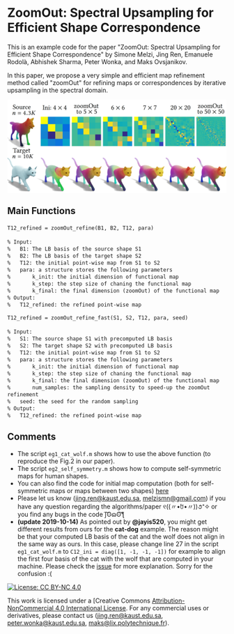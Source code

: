 # ZoomOut: Spectral Upsampling for Efficient Shape Correspondence
This is an example code for the paper "ZoomOut: Spectral Upsampling for Efficient Shape Correspondence" by Simone Melzi, Jing Ren, Emanuele Rodolà, Abhishek Sharma, Peter Wonka, and Maks Ovsjanikov.

In this paper, we propose a very simple and efficient map refinement method called "zoomOut" for refining maps or correspondences by iterative upsampling in the spectral domain.

<p align="center">
  <img align="center"  src="/figs/eg_cat_wolf.png">
</p>


Main Functions
--------------------
```
T12_refined = zoomOut_refine(B1, B2, T12, para)

% Input:
%   B1: The LB basis of the source shape S1
%   B2: The LB basis of the target shape S2
%   T12: the initial point-wise map from S1 to S2
%   para: a structure stores the following parameters
%       k_init: the initial dimension of functional map
%       k_step: the step size of chaning the functional map
%       k_final: the final dimension (zoomOut) of the functional map
% Output:
%   T12_refined: the refined point-wise map
```

```
T12_refined = zoomOut_refine_fast(S1, S2, T12, para, seed)

% Input:
%   S1: The source shape S1 with precomputed LB basis
%   S2: The target shape S2 with precomputed LB basis
%   T12: the initial point-wise map from S1 to S2
%   para: a structure stores the following parameters
%       k_init: the initial dimension of functional map
%       k_step: the step size of chaning the functional map
%       k_final: the final dimension (zoomOut) of the functional map
%       num_samples: the sampling density to speed-up the zoomOut refinement
%   seed: the seed for the random sampling
% Output:
%   T12_refined: the refined point-wise map
```

Comments
-------------------------
- The script ```eg1_cat_wolf.m``` shows how to use the above function (to reproduce the Fig.2 in our paper). 
- The script ```eg2_self_symmetry.m``` shows how to compute self-symmetric maps for human shapes.
- You can also find the code for initial map computation (both for self-symmetric maps or maps between two shapes) [here](https://github.com/llorz/SGA18_orientation_BCICP_code)
- Please let us know (jing.ren@kaust.edu.sa, melzismn@gmail.com) if you have any question regarding the algorithms/paper ୧((〃•̀ꇴ•〃))૭⁺✧ or you find any bugs in the code ʃ͠ʘɷʘ͠ƪ
- **(update 2019-10-14)** As pointed out by **@jayis520**, you might get different results from ours for the **cat-dog** example. The reason might be that your computed LB basis of the cat and the wolf does not align in the same way as ours. In this case, please change line 27 in the script ```eg1_cat_wolf.m``` to ```C12_ini = diag([1, -1, -1, -1])``` for example to align the first four basis of the cat with the wolf that are computed in your machine. Please check the [issue](https://github.com/llorz/SGA19_zoomOut/issues/1) for more explanation. Sorry for the confusion :(




[![License: CC BY-NC 4.0](https://img.shields.io/badge/License-CC%20BY--NC%204.0-lightgrey.svg)](https://creativecommons.org/licenses/by-nc/4.0/)

This work is licensed under a [Creative Commons [Attribution-NonCommercial 4.0 International License]("http://creativecommons.org/licenses/by-nc/4.0/"). For any commercial uses or derivatives, please contact us (jing.ren@kaust.edu.sa, peter.wonka@kaust.edu.sa, maks@lix.polytechnique.fr).
